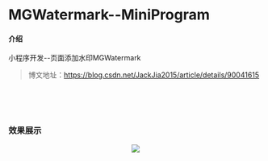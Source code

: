 # MGWatermark--MiniProgram

#### 介绍
小程序开发--页面添加水印MGWatermark

> 博文地址：https://blog.csdn.net/JackJia2015/article/details/90041615

<br><br><br>

### 效果展示

<div align="center">
<img align="center" src="https://img-blog.csdnimg.cn/20190513140532485.gif">
</div>